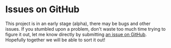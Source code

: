 # Issues on GitHub

This project is in an early stage (alpha), there may be bugs and other issues. If you stumbled upon a problem, don't waste too much time trying to figure it out, let me know directly by submitting [an issue on GitHub](https://github.com/kreteshq/kretes/issues/). Hopefully together we will be able to sort it out!